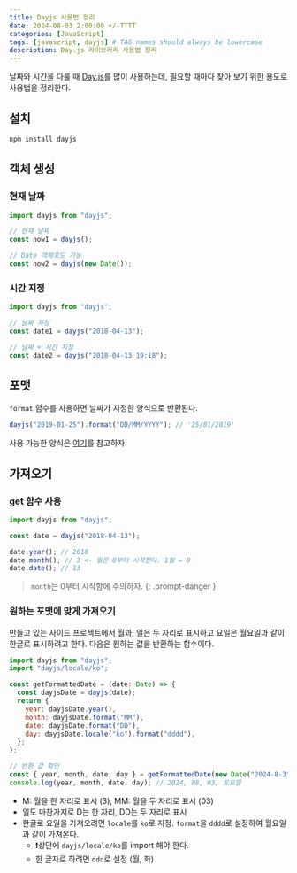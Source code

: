 ```yaml
---
title: Dayjs 사용법 정리
date: 2024-08-03 2:00:00 +/-TTTT
categories: [JavaScript]
tags: [javascript, dayjs] # TAG names should always be lowercase
description: Day.js 라이브러리 사용법 정리
---
```


날짜와 시간을 다룰 때 [Day.js](https://day.js.org/)를 많이 사용하는데, 필요할 때마다 찾아 보기 위한 용도로 사용법을 정리한다.

## 설치

```bash
npm install dayjs
```

## 객체 생성

### 현재 날짜

```jsx
import dayjs from "dayjs";

// 현재 날짜
const now1 = dayjs();

// Date 객체로도 가능
const now2 = dayjs(new Date());
```

### 시간 지정

```jsx
import dayjs from "dayjs";

// 날짜 지정
const date1 = dayjs("2018-04-13");

// 날짜 + 시간 지정
const date2 = dayjs("2018-04-13 19:18");
```

## 포맷

`format` 함수를 사용하면 날짜가 지정한 양식으로 반환된다.

```jsx
dayjs("2019-01-25").format("DD/MM/YYYY"); // '25/01/2019'
```

사용 가능한 양식은 [여기](https://day.js.org/docs/en/display/format#list-of-all-available-formats)를 참고하자.

## 가져오기

### get 함수 사용

```jsx
import dayjs from "dayjs";

const date = dayjs("2018-04-13");

date.year(); // 2018
date.month(); // 3 <- 월은 0부터 시작한다. 1월 = 0
date.date(); // 13
```

>`month`는 0부터 시작함에 주의하자.
{: .prompt-danger }

### 원하는 포맷에 맞게 가져오기

만들고 있는 사이드 프로젝트에서 월과, 일은 두 자리로 표시하고 요일은 월요일과 같이 한글로 표시하려고 한다. 다음은 원하는 값을 반환하는 함수이다.

```jsx
import dayjs from "dayjs";
import "dayjs/locale/ko";

const getFormattedDate = (date: Date) => {
  const dayjsDate = dayjs(date);
  return {
    year: dayjsDate.year(),
    month: dayjsDate.format("MM"),
    date: dayjsDate.format("DD"),
    day: dayjsDate.locale("ko").format("dddd"),
  };
};

// 반환 값 확인
const { year, month, date, day } = getFormattedDate(new Date("2024-8-3"));
console.log(year, month, date, day); // 2024, 08, 03, 토요일
```

- M: 월을 한 자리로 표시 (3), MM: 월을 두 자리로 표시 (03)
- 일도 마찬가지로 D는 한 자리, DD는 두 자리로 표시
- 한글로 요일을 가져오려면 `locale`를 `ko`로 지정. `format`을 `dddd`로 설정하여 월요일과 같이 가져온다.
  - ❗️상단에 `dayjs/locale/ko`를 import 해야 한다.
  - 한 글자로 하려면 `ddd`로 설정 (월, 화)
